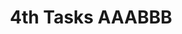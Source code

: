 ---
title: 4th Tasks AAABBB
description: This is my 4th card
issue: 20
status: Backlog
size: M
estimate: 10
devHours: 9
qaHours: 1
plannedStart: '2025-09-02'
plannedEnd: '2025-09-22'
actualStart: '2025-09-23'
actualEnd: '2025-09-27'
assignees:
  - sctgithub
labels:
  - enhancement
priority: High
sprint: Sprint 2
relationships:
  - #18
comments: |
  - Comment 1+++++++
  - Comment 2++++
  - [2025-08-21] sctgithub : new comment6+++++
  - new comment
---